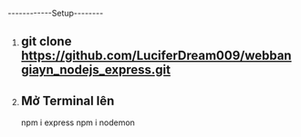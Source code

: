 ------------Setup--------
1. git clone https://github.com/LuciferDream009/webbangiayn_nodejs_express.git
   --------------
2. Mở Terminal lên
   --------------
   npm i express
   npm i nodemon


